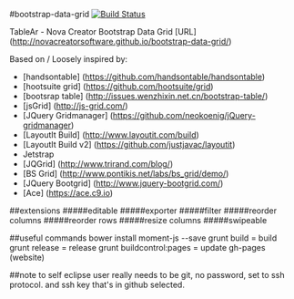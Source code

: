 #bootstrap-data-grid [![Build Status](https://travis-ci.org/NovaCreatorSoftware/bootstrap-data-grid.svg?branch=master)](https://travis-ci.org/NovaCreatorSoftware/bootstrap-data-grid) 

TableAr - Nova Creator Bootstrap Data Grid [URL] (http://novacreatorsoftware.github.io/bootstrap-data-grid/) 

Based on / Loosely inspired by:

* [handsontable] (https://github.com/handsontable/handsontable)
* [hootsuite grid] (https://github.com/hootsuite/grid)
* [bootsrap table] (http://issues.wenzhixin.net.cn/bootstrap-table/)
* [jsGrid] (http://js-grid.com/)
* [JQuery Gridmanager] (https://github.com/neokoenig/jQuery-gridmanager)
* [LayoutIt Build] (http://www.layoutit.com/build)
* [LayoutIt Build v2] (https://github.com/justjavac/layoutit)
* Jetstrap
* [JQGrid] (http://www.trirand.com/blog/)
* [BS Grid] (http://www.pontikis.net/labs/bs_grid/demo/)
* [JQuery Bootgrid] (http://www.jquery-bootgrid.com/)
* [Ace] (https://ace.c9.io)

##extensions
#####editable
#####exporter
#####filter
#####reorder columns
#####reorder rows
#####resize columns
#####swipeable 

##useful commands
bower install moment-js --save
grunt build = build
grunt release = release
grunt buildcontrol:pages = update gh-pages (website)

##note to self
eclipse user really needs to be git, no password, set to ssh protocol. and ssh key that's in github selected. 